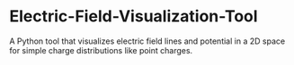 # Electric-Field-Visualization-Tool
A Python tool that visualizes electric field lines and potential in a 2D space for simple charge distributions like point charges.

